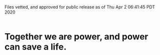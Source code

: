 Files vetted, and approved for public release as of Thu Apr  2 06:41:45 PDT 2020<br><br><h1>Together we are power, and power can save a life.</h1>
